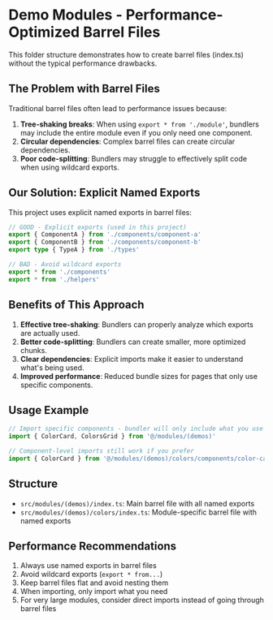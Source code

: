 # Demo Modules - Performance-Optimized Barrel Files

This folder structure demonstrates how to create barrel files (index.ts) without the typical performance drawbacks.

## The Problem with Barrel Files

Traditional barrel files often lead to performance issues because:

1. **Tree-shaking breaks**: When using `export * from './module'`, bundlers may include the entire module even if you only need one component.
2. **Circular dependencies**: Complex barrel files can create circular dependencies.
3. **Poor code-splitting**: Bundlers may struggle to effectively split code when using wildcard exports.

## Our Solution: Explicit Named Exports

This project uses explicit named exports in barrel files:

```typescript
// GOOD - Explicit exports (used in this project)
export { ComponentA } from './components/component-a'
export { ComponentB } from './components/component-b'
export type { TypeA } from './types'

// BAD - Avoid wildcard exports
export * from './components'
export * from './helpers'
```

## Benefits of This Approach

1. **Effective tree-shaking**: Bundlers can properly analyze which exports are actually used.
2. **Better code-splitting**: Bundlers can create smaller, more optimized chunks.
3. **Clear dependencies**: Explicit imports make it easier to understand what's being used.
4. **Improved performance**: Reduced bundle sizes for pages that only use specific components.

## Usage Example

```typescript
// Import specific components - bundler will only include what you use
import { ColorCard, ColorsGrid } from '@/modules/(demos)'

// Component-level imports still work if you prefer
import { ColorCard } from '@/modules/(demos)/colors/components/color-card'
```

## Structure

- `src/modules/(demos)/index.ts`: Main barrel file with all named exports
- `src/modules/(demos)/colors/index.ts`: Module-specific barrel file with named exports

## Performance Recommendations

1. Always use named exports in barrel files
2. Avoid wildcard exports (`export * from...`)
3. Keep barrel files flat and avoid nesting them
4. When importing, only import what you need
5. For very large modules, consider direct imports instead of going through barrel files
